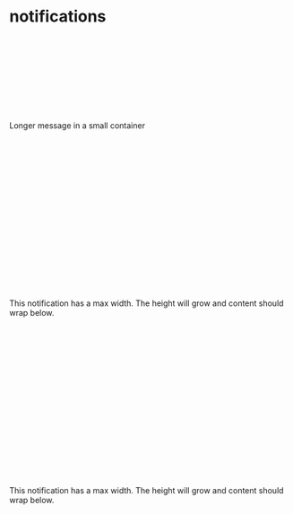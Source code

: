 # notifications





<div class="bx flex va-c space-between minw-400">
    <svg class="icon txt-green fs0">
        <use href="/svg/naykel-ui.svg#tick-round"></use>
    </svg>
    <div class="mx">Longer message in a small container</div>
    <svg class="icon close fs0">
        <use href="/svg/naykel-ui.svg#cross"></use>
    </svg>
</div>

<div class="flex va-c space-between bx minw-400">
    <svg class="icon txt-green fs0">
        <use href="/svg/naykel-ui.svg#tick-round"></use>
    </svg>
    <div class="mx">This notification has a max width. The height will grow and content should wrap below.</div>
    <svg class="icon close fs0">
        <use href="/svg/naykel-ui.svg#close"></use>
    </svg>
</div>


<div class="flex va-c space-between bx maxw-400">
    <svg class="icon txt-green fs0">
        <use href="/svg/naykel-ui.svg#tick-round"></use>
    </svg>
    <div class="mx">This notification has a max width. The height will grow and content should wrap below.</div>
    <svg class="icon close fs0">
        <use href="/svg/naykel-ui.svg#close"></use>
    </svg>
</div>
